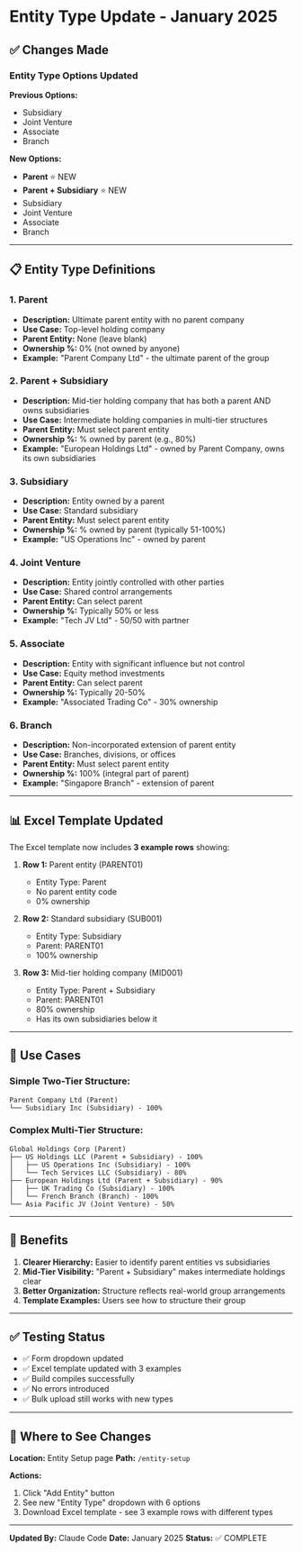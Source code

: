 # Entity Type Update - January 2025

## ✅ Changes Made

### Entity Type Options Updated

**Previous Options:**
- Subsidiary
- Joint Venture
- Associate
- Branch

**New Options:**
- **Parent** ⭐ NEW
- **Parent + Subsidiary** ⭐ NEW
- Subsidiary
- Joint Venture
- Associate
- Branch

---

## 📋 Entity Type Definitions

### 1. Parent
- **Description:** Ultimate parent entity with no parent company
- **Use Case:** Top-level holding company
- **Parent Entity:** None (leave blank)
- **Ownership %:** 0% (not owned by anyone)
- **Example:** "Parent Company Ltd" - the ultimate parent of the group

### 2. Parent + Subsidiary
- **Description:** Mid-tier holding company that has both a parent AND owns subsidiaries
- **Use Case:** Intermediate holding companies in multi-tier structures
- **Parent Entity:** Must select parent entity
- **Ownership %:** % owned by parent (e.g., 80%)
- **Example:** "European Holdings Ltd" - owned by Parent Company, owns its own subsidiaries

### 3. Subsidiary
- **Description:** Entity owned by a parent
- **Use Case:** Standard subsidiary
- **Parent Entity:** Must select parent entity
- **Ownership %:** % owned by parent (typically 51-100%)
- **Example:** "US Operations Inc" - owned by parent

### 4. Joint Venture
- **Description:** Entity jointly controlled with other parties
- **Use Case:** Shared control arrangements
- **Parent Entity:** Can select parent
- **Ownership %:** Typically 50% or less
- **Example:** "Tech JV Ltd" - 50/50 with partner

### 5. Associate
- **Description:** Entity with significant influence but not control
- **Use Case:** Equity method investments
- **Parent Entity:** Can select parent
- **Ownership %:** Typically 20-50%
- **Example:** "Associated Trading Co" - 30% ownership

### 6. Branch
- **Description:** Non-incorporated extension of parent entity
- **Use Case:** Branches, divisions, or offices
- **Parent Entity:** Must select parent entity
- **Ownership %:** 100% (integral part of parent)
- **Example:** "Singapore Branch" - extension of parent

---

## 📊 Excel Template Updated

The Excel template now includes **3 example rows** showing:

1. **Row 1:** Parent entity (PARENT01)
   - Entity Type: Parent
   - No parent entity code
   - 0% ownership

2. **Row 2:** Standard subsidiary (SUB001)
   - Entity Type: Subsidiary
   - Parent: PARENT01
   - 100% ownership

3. **Row 3:** Mid-tier holding company (MID001)
   - Entity Type: Parent + Subsidiary
   - Parent: PARENT01
   - 80% ownership
   - Has its own subsidiaries below it

---

## 🏢 Use Cases

### Simple Two-Tier Structure:
```
Parent Company Ltd (Parent)
└── Subsidiary Inc (Subsidiary) - 100%
```

### Complex Multi-Tier Structure:
```
Global Holdings Corp (Parent)
├── US Holdings LLC (Parent + Subsidiary) - 100%
│   ├── US Operations Inc (Subsidiary) - 100%
│   └── Tech Services LLC (Subsidiary) - 80%
├── European Holdings Ltd (Parent + Subsidiary) - 90%
│   ├── UK Trading Co (Subsidiary) - 100%
│   └── French Branch (Branch) - 100%
└── Asia Pacific JV (Joint Venture) - 50%
```

---

## 🎯 Benefits

1. **Clearer Hierarchy:** Easier to identify parent entities vs subsidiaries
2. **Mid-Tier Visibility:** "Parent + Subsidiary" makes intermediate holdings clear
3. **Better Organization:** Structure reflects real-world group arrangements
4. **Template Examples:** Users see how to structure their group

---

## ✅ Testing Status

- ✅ Form dropdown updated
- ✅ Excel template updated with 3 examples
- ✅ Build compiles successfully
- ✅ No errors introduced
- ✅ Bulk upload still works with new types

---

## 📱 Where to See Changes

**Location:** Entity Setup page
**Path:** `/entity-setup`

**Actions:**
1. Click "Add Entity" button
2. See new "Entity Type" dropdown with 6 options
3. Download Excel template - see 3 example rows with different types

---

**Updated By:** Claude Code
**Date:** January 2025
**Status:** ✅ COMPLETE
